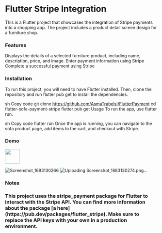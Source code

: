 # Flutter Stripe Integration
This is a Flutter project that showcases the integration of Stripe payments into a shopping app. The project includes a product detail screen design for a furniture shop.

<h3>Features</h3>
Displays the details of a selected furniture product, including name, description, price, and image.
Enter payment information using Stripe
Complete a successful payment using Stripe

<h3>Installation</h3>
To run this project, you will need to have Flutter installed. Then, clone the repository and run flutter pub get to install the dependencies.

sh
Copy code
git clone https://github.com/AsmaTrabelsi/FlutterPayment
cd flutter-sofa-payment-stripe
flutter pub get
Usage
To run the app, use flutter run.

sh
Copy code
flutter run
Once the app is running, you can navigate to the sofa product page, add items to the cart, and checkout with Stripe.

<h3>Demo</h3>

<img src="https://user-images.githubusercontent.com/84926915/235976503-a27e78e3-3c1e-4769-a010-99276b46116a.png" width="48">

![Screenshot_1683130266](https://user-images.githubusercontent.com/84926915/235976503-a27e78e3-3c1e-4769-a010-99276b46116a.png)
![Uploading Screenshot_1683130274.png…]()

<h3>Notes<h3>
This project uses the stripe_payment package for Flutter to interact with the Stripe API. You can find more information about the package [a here](https://pub.dev/packages/flutter_stripe).
Make sure to replace the API keys with your own in a production environment.
